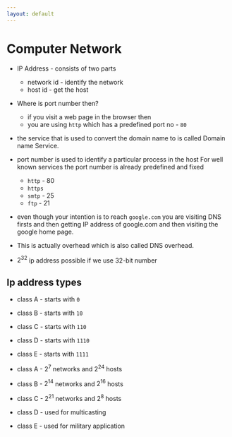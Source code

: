 ```yaml
---
layout: default
---
```


# Computer Network

- IP Address - consists of two parts
  - network id - identify the network
  - host id - get the host
- Where is port number then?
  - if you visit a web page in the browser then
  - you are using `http` which has a predefined port no - `80`

- the service that is used to convert the domain name to is called
  Domain name Service.
- port number is used to identify a particular process in the host
  For well known services the port number is already 
  predefined and fixed
  - `http` - 80
  - `https`
  - `smtp` - 25
  - `ftp` - 21
- even though your intention is to reach `google.com` you
  are visiting DNS firsts and then getting IP address of google.com and then visiting the google home page.
- This is actually overhead which is also called DNS overhead.

- $2^32$ ip address possible if we use 32-bit number

## Ip address types

- class A - starts with `0`
- class B - starts with `10`
- class C - starts with `110`
- class D - starts with `1110`
- class E - starts with `1111`

- class A - $2^7$ networks and $2^24$ hosts
- class B - $2^14$ networks and $2^16$ hosts
- class C - $2^21$ networks and $2^8$ hosts
- class D - used for multicasting 
- class E - used for military application